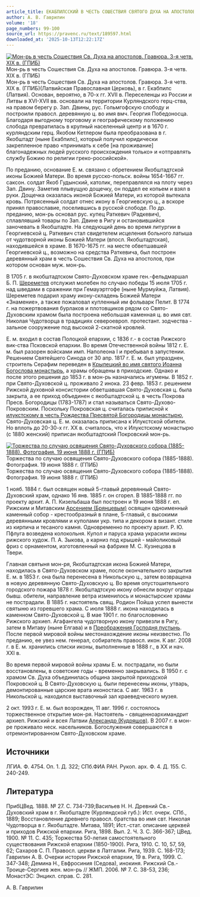 ```yaml
---
article_title: ЕКАБПИЛССКИЙ В ЧЕСТЬ СОШЕСТВИЯ СВЯТОГО ДУХА НА АПОСТОЛОВ МУЖСКОЙ МОНАСТЫРЬ
author: А. В. Гаврилин
volume: '18'
page_numbers: 99-100
source_url: https://pravenc.ru/text/189597.html
downloaded_at: '2025-10-13T12:22:17Z'
---
```


[![Мон-рь в честь Сошествия Св. Духа на апостолов. Гравюра. 3-я четв. XIX в. (ГПИБ)](https://pravenc.ru/data/815/493/1234/i200.jpg "Кликните для увеличения картинки")](https://pravenc.ru/data/815/493/1234/i400.jpg)Мон-рь в честь Сошествия Св. Духа на апостолов. Гравюра. 3-я четв. XIX в. (ГПИБ)  
Мон-рь в честь Сошествия Св. Духа на апостолов. Гравюра. 3-я четв. XIX в. (ГПИБ)(Латвийская Православная Церковь), в г. Екабпилс (Латвия). Основан, вероятно, в 70-х гг. XVII в. Переселенцы из России и Литвы в XVI-XVII вв. основали на территории Курляндского герц-ства, на правом берегу р. Зап. Двины, рус. Гольмгофскую слободу и построили правосл. деревянную ц. во имя вмч. Георгия Победоносца. Благодаря выгодному торговому и географическому положению слобода превратилась в крупный населенный центр и в 1670 г. курляндским герц. Якобом Кетлером была преобразована в г. Якобштадт (ныне Екабпилс), который получил юридически закрепленное право «принимать к себе [на проживание] благонадежных людей русского происхождения только» и «отправлять службу Божию по религии греко-российской».

По преданию, основание Е. м. связано с обретением Якобштадтской иконы Божией Матери. Во время русско-польск. войны 1654-1667 гг. саксон. солдат Якоб Гудынский, католик, переправлялся на плоту через Зап. Двину. Заметив плывущую дощечку, он поддел ее копьем и взял в руки. Дощечка оказалась иконой Божией Матери, из которой вытекала кровь. Потрясенный солдат отнес икону в Георгиевскую ц., а вскоре принял православие, поселившись в русской слободе. По др. преданию, мон-рь основал рус. купец Раткевич (Радкевич), сплавлявший товары по Зап. Двине в Ригу и остановившийся заночевать в Якобштадте. На следующий день во время литургии в Георгиевской ц. Раткевич стал свидетелем исцеления больного латыша от чудотворной иконы Божией Матери (впосл. Якобштадтская), находившейся в храме. В 1670-1675 гг. на месте обветшавшей Георгиевской ц., возможно на средства Раткевича, был построен деревянный храм в честь Сошествия Св. Духа на апостолов, при котором основан муж. мон-рь.

В 1705 г. в якобштадтском Свято-Духовском храме ген.-фельдмаршал Б. П. [Шереметев](https://pravenc.ru/text/Шереметев.html) отслужил молебен по случаю победы 15 июля 1705 г. над шведами в сражении при Гемауэртгофе (ныне Мурмуйжа, Латвия). Шереметев подарил храму икону-складень Божией Матери «Знамение», а также пожаловал купленный им фольварк Пелит. В 1774 г. на пожертвования бурлаков и плотовщиков рядом со Свято-Духовским храмом была построена небольшая каменная ц. во имя свт. Николая Чудотворца в традициях североевроп. протестант. зодчества - зальное сооружение под высокой 2-скатной кровлей.

Е. м. входил в состав Полоцкой епархии, с 1836 г.- в состав Рижского вик-ства Псковской епархии. Во время Отечественной войны 1812 г. Е. м. был разорен войсками имп. Наполеона I и пребывал в запустении. Решением Святейшего Синода от 30 апр. 1817 г. Е. м. был упразднен, строитель Серафим переведен в [Крыпецкий во имя святого Иоанна Богослова монастырь](<https://pravenc.ru/text/Крыпецкий во имя святого Иоанна Богослова монастырь.html>), а храмы обращены в приходские. Однако и после этого решения до 1853 г. в мон-рь назначались игумены. В 1852 г. при Свято-Духовской ц. проживало 2 инока. 23 февр. 1853 г. решением Рижской духовной консистории обветшавшая Свято-Духовская ц. была закрыта, а ее приход объединен с якобштадтской ц. в честь Покрова Пресв. Богородицы (1783-1787) и стал называться Свято-Духово-Покровским. Поскольку Покровская ц. считалась приписной к [илукстскому в честь Рождества Пресвятой Богородицы монастырю](<https://pravenc.ru/text/илукстскому в честь Рождества Пресвятой Богородицы монастырю.html>), Свято-Духовская ц. Е. м. оказалась приписана к Илукстской обители. Но вплоть до 20-30-х гг. XX в. считалось, что к Илукстскому монастырю (с 1880 женский) приписан якобштадтский Покровский мон-рь.

[![Торжества по случаю освящения Свято-Духовского собора (1885-1888). Фотография. 19 июня 1888 г. (ГПИБ)](https://pravenc.ru/data/934/493/1234/i200.jpg "Кликните для увеличения картинки")](https://pravenc.ru/data/934/493/1234/i400.jpg)Торжества по случаю освящения Свято-Духовского собора (1885-1888). Фотография. 19 июня 1888 г. (ГПИБ)  
Торжества по случаю освящения Свято-Духовского собора (1885-1888). Фотография. 19 июня 1888 г. (ГПИБ)

1 нояб. 1884 г. был освящен новый 5-главый деревянный Свято-Духовский храм, однако 16 янв. 1885 г. он сгорел. В 1885-1888 гг. по проекту архит. А. П. Кизельбаша был построен и 19 июня 1888 г. еп. Рижским и Митавским [Арсением (Брянцевым)](https://pravenc.ru/text/АРСЕНИЙ.html) освящен одноименный каменный собор - крестообразный в плане, 5-главый, с высокими деревянными кровлями и куполами укр. типа и декором в визант. стиле из кирпича и тесаного камня. Одновременно по проекту архит. Р. Ю. Пфлуга возведена колокольня. Купол и паруса храма украсили иконы рижского худож. П. А. Зыкова, а карниз под крышей - майоликовый фриз с орнаментом, изготовленный на фабрике М. С. Кузнецова в Твери.

Главная святыня мон-ря, Якобштадтская икона Божией Матери, находилась в Свято-Духовском храме, после окончательного закрытия Е. м. в 1853 г. она была перенесена в Никольскую ц., затем возвращена в новую деревянную Свято-Духовскую ц. Во время опустошительного городского пожара 1878 г. Якобштадтскую икону обнесли вокруг ограды бывш. обители, направление ветра изменилось и монастырские храмы не пострадали. В 1885 г. настоятель свящ. Родион Пойша успел вынести святыню из горевшего храма. С июля 1888 г. икона находилась в каменном Свято-Духовской ц. В мае 1901 г. по благословению Рижского архиеп. Агафангела чудотворную икону привезли в Ригу, затем в Митаву (ныне Елгава) и в [Преображения Господня пустынь](<https://pravenc.ru/text/Преображения Господня пустынь.html>). После первой мировой войны местонахождение иконы неизвестно. По преданию, ее увез нем. генерал, собиратель правосл. икон. К авг. 2008 г. в Е. м. хранились списки иконы, выполненные в 1888 г., в ХХ и нач. XXI в.

Во время первой мировой войны храмы Е. м. пострадали, но были восстановлены, в советские годы - временно закрывались. В 1950 г. с храмом Св. Духа объединилась община закрытой приходской Покровской ц. В Свято-Духовскую ц. были перенесены иконы, утварь, демонтированные царские врата иконостаса. С авг. 1963 г. в Никольской ц. находился выставочный зал краеведческого музея.

2 окт. 1993 г. Е. м. был возрожден, 11 авг. 1996 г. состоялось торжественное открытие мон-ря. Настоятель - священноархимандрит архиеп. Рижский и всея Латвии [Александр (Кудряшов)](<https://pravenc.ru/text/Александр (Кудряшов).html>). В 2007 г. в мон-ре проживало неск. насельников. Богослужения совершаются в отремонтированном Свято-Духовском храме.

## Источники

ЛГИА. Ф. 4754. Оп. 1. Д. 322; СПб.ФИА РАН. Рукоп. арх. Ф. 4. Д. 155. С. 240-249.

## Литература

ПрибЦВед. 1888. № 27. С. 734-739;Васильев Н. Н. Древний Св.-Духовский храм в г. Якобштадте (Курляндской губ.): Ист. очерк. СПб., 1889; Восстановление древнего правосл. братства во имя свт. Николая Чудотворца в г. Якобштадте. Митава, 1891; Ист.-стат. описание церквей и приходов Рижской епархии. Рига, 1898. Вып. 2. Ч. 3. С. 366-367; ЦВед. 1900. № 11. С. 435; Торжества 50-летия самостоятельного существования Рижской епархии (1850-1900). Рига, 1910. С. 10, 57, 59, 62; Сахаров С. П. Правосл. церкви в Латгалии. Рига, 1939. С. 168-173; Гаврилин А. В. Очерки истории Рижской епархии, 19 в. Рига, 1999. С. 347-348; Демина Н., Евфросиния (Седова), инокиня. Рижский Св.-Троице-Сергиев жен. мон-рь // ЖМП. 2006. № 7. С. 38-53, 236; МонастЭС: Энцикл. справ. С. 281.

А. В. Гаврилин
